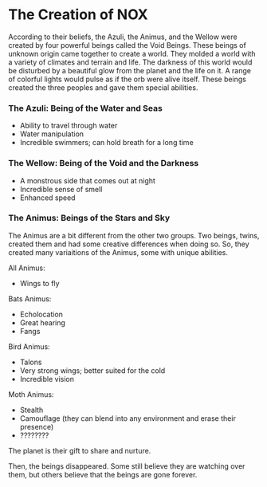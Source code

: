 
# The Creation of NOX

According to their beliefs, the Azuli, the Animus, and the Wellow were created by four powerful beings called the Void Beings. These beings of unknown origin came together to create a world. They molded a world with a variety of climates and terrain and life. The darkness of this world would be disturbed by a beautiful glow from the planet and the life on it. A range of colorful lights would pulse as if the orb were alive itself. These beings created the three peoples and gave them special abilities. 

### The Azuli: Being of the Water and Seas
- Ability to travel through water
- Water manipulation
- Incredible swimmers; can hold breath for a long time

### The Wellow: Being of the Void and the Darkness
- A monstrous side that comes out at night
- Incredible sense of smell
- Enhanced speed

### The Animus: Beings of the Stars and Sky
The Animus are a bit different from the other two groups. Two beings, twins, created them and had some creative differences when doing so. So, they created many variaitions of the Animus, some with unique abilities.

All Animus:
- Wings to fly

Bats Animus:
- Echolocation
- Great hearing
- Fangs

Bird Animus:
- Talons
- Very strong wings; better suited for the cold
- Incredible vision

Moth Animus:
- Stealth 
- Camouflage (they can blend into any environment and erase their presence)
- ????????

The planet is their gift to share and nurture.

Then, the beings disappeared. Some still believe they are watching over them, but others believe that the beings are gone forever.




